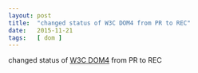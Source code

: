 ```yaml
---
layout: post
title:  "changed status of W3C DOM4 from PR to REC"
date:   2015-11-21
tags:   [ dom ]
---
```


changed status of [W3C DOM4](/spec/dom) from PR to REC

